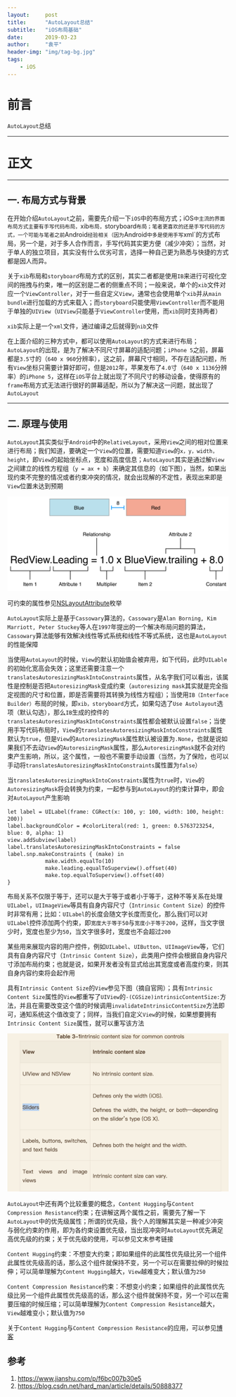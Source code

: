 ```yaml
---
layout:     post
title:      "AutoLayout总结"
subtitle:   "iOS布局基础"
date:       2019-03-23
author:     "袁平"
header-img: "img/tag-bg.jpg"
tags:
    - iOS
---
```


# 前言

`AutoLayout`总结

--------------

# 正文

--------------

## 一. 布局方式与背景

在开始介绍`AutoLayout`之前，需要先介绍一下`iOS`中的布局方式；iOS`中主流的界面布局方式主要有手写代码布局，`xib`布局，`storyboard`布局；笔者更喜欢的还是手写代码的方式，一个可能与笔者之前`Android`经验相关（因为`Android`中多是使用手写`xml`的方式布局，另一个是，对于多人合作而言，手写代码其实更方便（减少冲突）；当然，对于单人的独立项目，其实没有什么优劣可言，选择一种自己更为熟悉与快捷的方式都是因人而异。

关于`xib`布局和`storyboard`布局方式的区别，其实二者都是使用`IB`来进行可视化空间的拖拽与约束，唯一的区别是二者的侧重点不同；一般来说，单个的`xib`文件对应一个`ViewController`，对于一些自定义`View`，通常也会使用单个`xib`并从`main bundle`进行加载的方式来载入；而`storyboard`只能使用`ViewController`而不能用于单独的`UIView`（`UIView`只能基于`ViewController`使用，而`xib`同时支持两者）

`xib`实际上是一个`xml`文件，通过编译之后就得到`nib`文件

在上面介绍的三种方式中，都可以使用`AutoLayout`的方式来进行布局；`AutoLayout`的出现，是为了解决不同尺寸屏幕的适配问题；`iPhone 5`之前，屏幕都是`3.5`寸的（`640 x 960`分辨率），这之前，屏幕尺寸相同，不存在适配问题，所有`View`坐标只需要计算好即可，但是`2012`年，苹果发布了`4.0`寸（`640 x 1136`分辨率）的`iPhone 5`，这样在`iOS`平台上就出现了不同尺寸的移动设备，使得原有的`frame`布局方式无法进行很好的屏幕适配，所以为了解决这一问题，就出现了`AutoLayout`


-----------

## 二. 原理与使用

`AutoLayout`其实类似于`Android`中的`RelativeLayout`，采用`View`之间的相对位置来进行布局；我们知道，要确定一个`View`的位置，需要知道`View`的`x，y，width，height`，即`View`的起始坐标点，宽度和高度信息；`AutoLayout`其实是通过解`View`之间建立的线性方程组（`y = ax + b`）来确定其信息的（如下图），当然，如果出现约束不完整的情况或者约束冲突的情况，就会出现解的不定性，表现出来即是`View`位置未达到预期

![](/img/post/AutoLayout/AutoLayout_1.png)

可约束的属性参见[NSLayoutAttribute](https://developer.apple.com/documentation/uikit/nslayoutattribute)枚举


`AutoLayout`实际上是基于`Cassowary`算法的，`Cassowary`是`Alan Borning, Kim Marriott, Peter Stuckey`等人在`1997`年提出的一个解决布局问题的算法，`Cassowary`算法能够有效解决线性等式系统和线性不等式系统，这也是`AutoLayout`的性能保障

当使用`AutoLayout`的时候，`View`的默认初始值会被弃用，如下代码，此时`UILable`的初始化宽高会失效；这里还需要注意一个`translatesAutoresizingMaskIntoConstraints`属性，从名字我们可以看出，该属性是控制是否把`AutoresizingMask`变成约束（`autoresizing mask`其实就是完全指定视图的尺寸和位置，即是否需要将其转换为线性方程组）；当使用`IB（Interface Builder）`布局的时候，即`xib，storyboard`方式，如果勾选了`Use Autolayout`选项（默认勾选），那么`IB`生成的控件的`translatesAutoresizingMaskIntoConstraints`属性都会被默认设置`false`；当使用手写代码布局时，`View`的`translatesAutoresizingMaskIntoConstraints`属性默认为`true`，但是`View`的`AutoresizingMask`属性默认被设置为`.None`，也就是说如果我们不去动`View`的`AutoresizingMask`属性，那么`AutoresizingMask`就不会对约束产生影响，所以，这个属性，一般也不需要手动设置（当然，为了保险，也可以手动将`translatesAutoresizingMaskIntoConstraints`属性置为`false`）

当`translatesAutoresizingMaskIntoConstraints`属性为`true`时，`View`的`AutoresizingMask`将会转换为约束，一起参与到`AutoLayout`的约束计算中，即会对`AutoLayout`产生影响

```
let label = UILabel(frame: CGRect(x: 100, y: 100, width: 100, height: 200))
label.backgroundColor = #colorLiteral(red: 1, green: 0.5763723254, blue: 0, alpha: 1)
view.addSubview(label)
label.translatesAutoresizingMaskIntoConstraints = false
label.snp.makeConstraints { (make) in
            make.width.equalTo(10)
            make.leading.equalToSuperview().offset(40)
            make.top.equalToSuperview().offset(40)
}
```

布局关系不仅限于等于，还可以是大于等于或者小于等于，这种不等关系在处理`UILabel`，`UIImageView`等具有自身内容尺寸（`Intrinsic Content Size`）的控件时非常有用；比如：`UILabel`的长度会随文字长度而变化，那么我们可以对`UILabel`控件添加两个约束，即`宽度大于等于50`与`宽度小于等于200`，这样，当文字很少时，宽度也至少为`50`，当文字很多时，宽度也不会超过`200`

某些用来展现内容的用户控件，例如`UILabel`、`UIButton`、`UIImageView`等，它们具有自身内容尺寸（`Intrinsic Content Size`），此类用户控件会根据自身内容尺寸添加布局约束；也就是说，如果开发者没有显式给出其宽度或者高度约束，则其自身内容约束将会起作用

具有`Intrinsic Content Size`的`View`参见下图（摘自官网）；具有`Intrinsic Content Size`属性的`View`都重写了`UIView`的`-(CGSize)intrinsicContentSize:`方法，并且在需要改变这个值的时候调用`invalidateIntrinsicContentSize`方法即可，通知系统这个值改变了；同样，当我们自定义`View`的时候，如果想要拥有`Intrinsic Content Size`属性，就可以重写该方法

![](/img/post/AutoLayout/AutoLayout_2.png)

`AutoLayout`中还有两个比较重要的概念，`Content Hugging`与`Content Compression Resistance`约束；在讲解这两个属性之前，需要先了解一下`AutoLayout`中的优先级属性；所谓的优先级，我个人的理解其实是一种减少冲突与弱化约束的作用，即为各约束设置优先级，当出现冲突时`AutoLayout`优先满足高优先级的约束；关于优先级的使用，可以参见文末参考链接

`Content Hugging`约束：不想变大约束；即如果组件的此属性优先级比另一个组件此属性优先级高的话，那么这个组件就保持不变，另一个可以在需要拉伸的时候拉伸；可以简单理解为`Content Hugging`越大，`View`越难变大；默认值为`250`

`Content Compression Resistance`约束：不想变小约束；如果组件的此属性优先级比另一个组件此属性优先级高的话，那么这个组件就保持不变，另一个可以在需要压缩的时候压缩；可以简单理解为`Content Compression Resistance`越大，`View`越难变小；默认值为`750`

关于`Content Hugging`与`Content Compression Resistance`的应用，可以参见[博客](https://www.jianshu.com/p/f6bc007b30e5)


## 参考

1. https://www.jianshu.com/p/f6bc007b30e5
2. https://blog.csdn.net/hard_man/article/details/50888377

